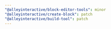 ```yaml
---
"@alleyinteractive/block-editor-tools": minor
"@alleyinteractive/create-block": patch
"@alleyinteractive/build-tool": patch
---
```

